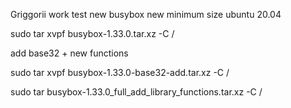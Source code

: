 Griggorii work test new busybox new minimum size ubuntu 20.04

sudo tar xvpf busybox-1.33.0.tar.xz -C /

add base32 + new functions

sudo tar xvpf busybox-1.33.0-base32-add.tar.xz -C /

sudo tar busybox-1.33.0_full_add_library_functions.tar.xz -C /
